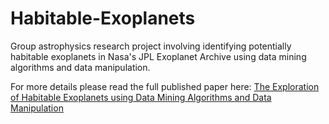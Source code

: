 # Habitable-Exoplanets
Group astrophysics research project involving identifying potentially habitable exoplanets in Nasa's JPL Exoplanet Archive using data mining algorithms and data manipulation. 

For more details please read the full published paper here: [The Exploration of Habitable Exoplanets using Data Mining Algorithms and Data Manipulation](https://www.academia.edu/49090548/The_Exploration_of_Habitable_Exoplanets_using_Data_Mining_Algorithms_and_Data_Manipulation)
